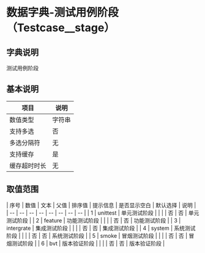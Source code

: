 # 数据字典-测试用例阶段（Testcase__stage）
## 字典说明
测试用例阶段

## 基本说明
| 项目 | 说明 |
| -- | -- |
| 数值类型 | 字符串 |
| 支持多选 | 否 |
| 多选分隔符 | 无 |
| 支持缓存 | 是 |
| 缓存超时时长 | 无 |

## 取值范围
| 序号 | 数值 | 文本 | 父值 | 排序值 | 提示信息 | 是否显示空白 | 默认选择 | 说明 |
| -- | -- | -- | -- | -- | -- | -- | -- |
| 1 | unittest | 单元测试阶段 |  |  |  | 否 | 否 | 单元测试阶段 |
| 2 | feature | 功能测试阶段 |  |  |  | 否 | 否 | 功能测试阶段 |
| 3 | intergrate | 集成测试阶段 |  |  |  | 否 | 否 | 集成测试阶段 |
| 4 | system | 系统测试阶段 |  |  |  | 否 | 否 | 系统测试阶段 |
| 5 | smoke | 冒烟测试阶段 |  |  |  | 否 | 否 | 冒烟测试阶段 |
| 6 | bvt | 版本验证阶段 |  |  |  | 否 | 否 | 版本验证阶段 |

